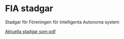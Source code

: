 # FIA stadgar
Stadgar för Föreningen för Intelligenta Autonoma system

[Aktuella stadgar som pdf](pdf/FIA_stadgar_2017.pdf)

